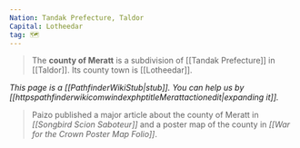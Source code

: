 ```yaml
---
Nation: Tandak Prefecture, Taldor
Capital: Lotheedar
tag: 🗺️
---
```


> The **county of Meratt** is a subdivision of [[Tandak Prefecture]] in [[Taldor]]. Its county town is [[Lotheedar]].



*This page is a [[PathfinderWikiStub|stub]]. You can help us by [[httpspathfinderwikicomwindexphptitleMerattactionedit|expanding it]].*


> Paizo published a major article about the county of Meratt in *[[Songbird Scion Saboteur]]* and a poster map of the county in *[[War for the Crown Poster Map Folio]]*.







